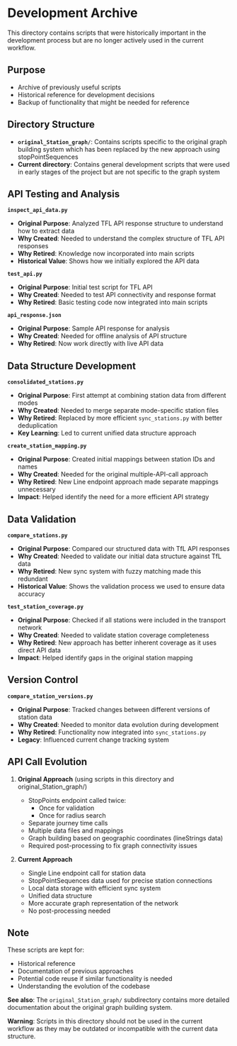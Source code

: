 # Development Archive

This directory contains scripts that were historically important in the development process but are no longer actively used in the current workflow.

## Purpose
- Archive of previously useful scripts
- Historical reference for development decisions
- Backup of functionality that might be needed for reference

## Directory Structure
- **`original_Station_graph/`**: Contains scripts specific to the original graph building system which has been replaced by the new approach using stopPointSequences
- **Current directory**: Contains general development scripts that were used in early stages of the project but are not specific to the graph system

## API Testing and Analysis
**`inspect_api_data.py`**
- **Original Purpose**: Analyzed TFL API response structure to understand how to extract data
- **Why Created**: Needed to understand the complex structure of TFL API responses
- **Why Retired**: Knowledge now incorporated into main scripts
- **Historical Value**: Shows how we initially explored the API data

**`test_api.py`**
- **Original Purpose**: Initial test script for TFL API
- **Why Created**: Needed to test API connectivity and response format
- **Why Retired**: Basic testing code now integrated into main scripts

**`api_response.json`**
- **Original Purpose**: Sample API response for analysis
- **Why Created**: Needed for offline analysis of API structure
- **Why Retired**: Now work directly with live API data

## Data Structure Development
**`consolidated_stations.py`**
- **Original Purpose**: First attempt at combining station data from different modes
- **Why Created**: Needed to merge separate mode-specific station files
- **Why Retired**: Replaced by more efficient `sync_stations.py` with better deduplication
- **Key Learning**: Led to current unified data structure approach

**`create_station_mapping.py`**
- **Original Purpose**: Created initial mappings between station IDs and names
- **Why Created**: Needed for the original multiple-API-call approach
- **Why Retired**: New Line endpoint approach made separate mappings unnecessary
- **Impact**: Helped identify the need for a more efficient API strategy

## Data Validation
**`compare_stations.py`**
- **Original Purpose**: Compared our structured data with TfL API responses
- **Why Created**: Needed to validate our initial data structure against TfL data
- **Why Retired**: New sync system with fuzzy matching made this redundant
- **Historical Value**: Shows the validation process we used to ensure data accuracy

**`test_station_coverage.py`**
- **Original Purpose**: Checked if all stations were included in the transport network
- **Why Created**: Needed to validate station coverage completeness
- **Why Retired**: New approach has better inherent coverage as it uses direct API data
- **Impact**: Helped identify gaps in the original station mapping

## Version Control
**`compare_station_versions.py`**
- **Original Purpose**: Tracked changes between different versions of station data
- **Why Created**: Needed to monitor data evolution during development
- **Why Retired**: Functionality now integrated into `sync_stations.py`
- **Legacy**: Influenced current change tracking system

## API Call Evolution
1. **Original Approach** (using scripts in this directory and original_Station_graph/)
   - StopPoints endpoint called twice:
     - Once for validation
     - Once for radius search
   - Separate journey time calls
   - Multiple data files and mappings
   - Graph building based on geographic coordinates (lineStrings data)
   - Required post-processing to fix graph connectivity issues

2. **Current Approach**
   - Single Line endpoint call for station data
   - StopPointSequences data used for precise station connections
   - Local data storage with efficient sync system
   - Unified data structure
   - More accurate graph representation of the network
   - No post-processing needed

## Note
These scripts are kept for:
- Historical reference
- Documentation of previous approaches
- Potential code reuse if similar functionality is needed
- Understanding the evolution of the codebase

**See also**: The `original_Station_graph/` subdirectory contains more detailed documentation about the original graph building system.

**Warning**: Scripts in this directory should not be used in the current workflow as they may be outdated or incompatible with the current data structure. 